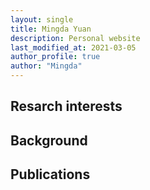```yaml
---
layout: single
title: Mingda Yuan
description: Personal website
last_modified_at: 2021-03-05
author_profile: true
author: "Mingda"
---
```



## Resarch interests




## Background



## Publications


